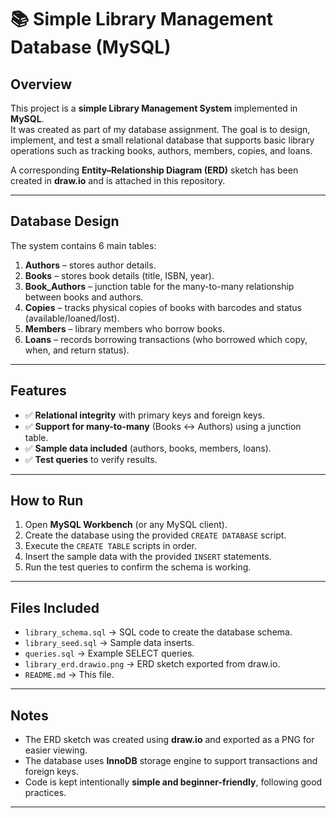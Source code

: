 # 📚 Simple Library Management Database (MySQL)

## Overview
This project is a **simple Library Management System** implemented in **MySQL**.  
It was created as part of my database assignment. The goal is to design, implement, and test a small relational database that supports basic library operations such as tracking books, authors, members, copies, and loans.

A corresponding **Entity–Relationship Diagram (ERD)** sketch has been created in **draw.io** and is attached in this repository.

---

## Database Design
The system contains 6 main tables:

1. **Authors** – stores author details.  
2. **Books** – stores book details (title, ISBN, year).  
3. **Book_Authors** – junction table for the many-to-many relationship between books and authors.  
4. **Copies** – tracks physical copies of books with barcodes and status (available/loaned/lost).  
5. **Members** – library members who borrow books.  
6. **Loans** – records borrowing transactions (who borrowed which copy, when, and return status).

---

## Features
- ✅ **Relational integrity** with primary keys and foreign keys.  
- ✅ **Support for many-to-many** (Books ↔ Authors) using a junction table.  
- ✅ **Sample data included** (authors, books, members, loans).  
- ✅ **Test queries** to verify results.  

---

## How to Run
1. Open **MySQL Workbench** (or any MySQL client).  
2. Create the database using the provided `CREATE DATABASE` script.  
3. Execute the `CREATE TABLE` scripts in order.  
4. Insert the sample data with the provided `INSERT` statements.  
5. Run the test queries to confirm the schema is working.

---

## Files Included
- `library_schema.sql` → SQL code to create the database schema.  
- `library_seed.sql` → Sample data inserts.  
- `queries.sql` → Example SELECT queries.  
- `library_erd.drawio.png` → ERD sketch exported from draw.io.  
- `README.md` → This file.

---

## Notes
- The ERD sketch was created using **draw.io** and exported as a PNG for easier viewing.  
- The database uses **InnoDB** storage engine to support transactions and foreign keys.  
- Code is kept intentionally **simple and beginner-friendly**, following good practices.

---
